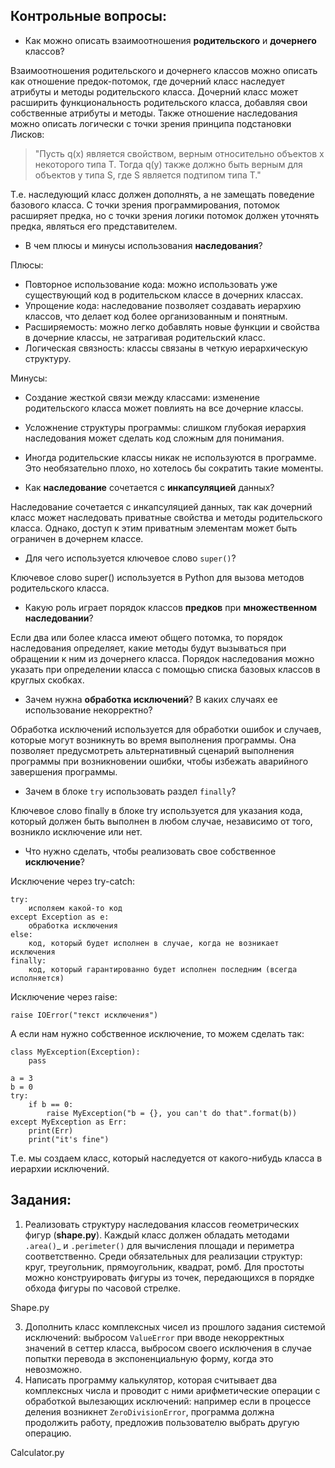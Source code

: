 ## Контрольные вопросы:
- Как можно описать взаимоотношения __родительского__ и __дочернего__ классов?
  
Взаимоотношения родительского и дочернего классов можно описать как отношение предок-потомок, где дочерний класс наследует атрибуты и методы родительского класса. Дочерний класс может расширить функциональность родительского класса, добавляя свои собственные атрибуты и методы.
Также отношение наследования можно описать логически с точки зрения принципа подстановки Лисков:
> "Пусть q(x) является свойством, верным относительно объектов x некоторого типа T. Тогда q(y) также должно быть верным для объектов y типа S, где S является подтипом типа T."

Т.е. наследующий класс должен дополнять, а не замещать поведение базового класса.
С точки зрения программирования, потомок расширяет предка, но с точки зрения логики потомок должен уточнять предка, являться его представителем.

- В чем плюсы и минусы использования __наследования__?

Плюсы:

  - Повторное использование кода: можно использовать уже существующий код в родительском классе в дочерних классах.
  - Упрощение кода: наследование позволяет создавать иерархию классов, что делает код более организованным и понятным.
  - Расширяемость: можно легко добавлять новые функции и свойства в дочерние классы, не затрагивая родительский класс.
  - Логическая связность: классы связаны в четкую иерархическую структуру.

Минусы:
  - Создание жесткой связи между классами: изменение родительского класса может повлиять на все дочерние классы.
  - Усложнение структуры программы: слишком глубокая иерархия наследования может сделать код сложным для понимания.
  - Иногда родительские классы никак не используются в программе. Это необязательно плохо, но хотелось бы сократить такие моменты.

- Как __наследование__ сочетается с __инкапсуляцией__ данных?

Наследование сочетается с инкапсуляцией данных, так как дочерний класс может наследовать приватные свойства и методы родительского класса. Однако, доступ к этим приватным элементам может быть ограничен в дочернем классе.

- Для чего используется ключевое слово `super()`?

Ключевое слово super() используется в Python для вызова методов родительского класса. 

- Какую роль играет порядок классов __предков__ при __множественном наследовании__?

Если два или более класса имеют общего потомка, то порядок наследования определяет, какие методы будут вызываться при обращении к ним из дочернего класса. Порядок наследования можно указать при определении класса с помощью списка базовых классов в круглых скобках.

- Зачем нужна __обработка исключений__? В каких случаях ее использование некорректно?

Обработка исключений используется для обработки ошибок и случаев, которые могут возникнуть во время выполнения программы. Она позволяет предусмотреть альтернативный сценарий выполнения программы при возникновении ошибки, чтобы избежать аварийного завершения программы.

- Зачем в блоке `try` использовать раздел `finally`?

Ключевое слово finally в блоке try используется для указания кода, который должен быть выполнен в любом случае, независимо от того, возникло исключение или нет.

- Что нужно сделать, чтобы реализовать свое собственное __исключение__?

Исключение через try-catch:

```
try:
    исполяем какой-то код
except Exception as e:
    обработка исключения
else:
    код, который будет исполнен в случае, когда не возникает исключения
finally:
    код, который гарантированно будет исполнен последним (всегда исполняется)
```

Исключение через raise:

```
raise IOError("текст исключения")
```

А если нам нужно собственное исключение, то можем сделать так:

```
class MyException(Exception):
    pass

a = 3
b = 0
try:
    if b == 0:
        raise MyException("b = {}, you can't do that".format(b))
except MyException as Err:
    print(Err)
    print("it's fine")
```

Т.е. мы создаем класс, который наследуется от какого-нибудь класса в иерархии исключений.

## Задания:
1) Реализовать структуру наследования классов геометрических фигур (__shape.py__). Каждый класс должен обладать методами `.area()`_ и 
`.perimeter()` для вычисления площади и периметра соответственно. Среди обязательных для реализации структур: круг, треугольник, прямоугольник, квадрат, ромб. Для простоты можно конструировать фигуры из точек, передающихся в порядке обхода фигуры по часовой стрелке.

Shape.py

3) Дополнить класс комплексных чисел из прошлого задания системой исключений: выбросом `ValueError` при вводе некорректных значений в сеттер класса, выбросом своего исключения в случае попытки перевода в экспоненциальную форму, когда это невозможно.
4) Написать программу калькулятор, которая считывает два комплексных числа и проводит с ними арифметические операции с обработкой вылезающих исключений: например если в процессе деления возникнет `ZeroDivisionError`, программа должна продолжить работу, предложив пользователю выбрать другую операцию.   

Calculator.py
